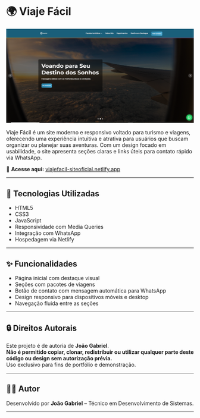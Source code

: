 # 🌍 Viaje Fácil

![Preview do Site](https://raw.githubusercontent.com/joaodevlopes/ViajeF-cil/refs/heads/master/img-githubviajefacil.PNG)

Viaje Fácil é um site moderno e responsivo voltado para turismo e viagens, oferecendo uma experiência intuitiva e atrativa para usuários que buscam organizar ou planejar suas aventuras. Com um design focado em usabilidade, o site apresenta seções claras e links úteis para contato rápido via WhatsApp.

🔗 **Acesse aqui:** [viajefacil-siteoficial.netlify.app](https://viajefacil-siteoficial.netlify.app/)

---

## 🧰 Tecnologias Utilizadas

- HTML5
- CSS3
- JavaScript
- Responsividade com Media Queries
- Integração com WhatsApp
- Hospedagem via Netlify

---

## ✨ Funcionalidades

- Página inicial com destaque visual
- Seções com pacotes de viagens
- Botão de contato com mensagem automática para WhatsApp
- Design responsivo para dispositivos móveis e desktop
- Navegação fluida entre as seções

---

## 🔒 Direitos Autorais

Este projeto é de autoria de **João Gabriel**.  
**Não é permitido copiar, clonar, redistribuir ou utilizar qualquer parte deste código ou design sem autorização prévia.**  
Uso exclusivo para fins de portfólio e demonstração.

---

## 👨‍💻 Autor

Desenvolvido por **João Gabriel** – Técnico em Desenvolvimento de Sistemas.

---
